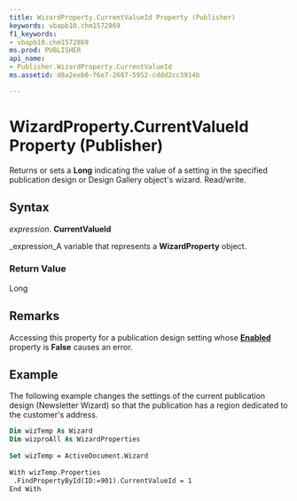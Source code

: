 ```yaml
---
title: WizardProperty.CurrentValueId Property (Publisher)
keywords: vbapb10.chm1572869
f1_keywords:
- vbapb10.chm1572869
ms.prod: PUBLISHER
api_name:
- Publisher.WizardProperty.CurrentValueId
ms.assetid: d8a2eeb0-f6e7-2687-5952-cddd2cc3914b

---
```



# WizardProperty.CurrentValueId Property (Publisher)

Returns or sets a  **Long** indicating the value of a setting in the specified publication design or Design Gallery object's wizard. Read/write.


## Syntax

 _expression_. **CurrentValueId**

 _expression_A variable that represents a  **WizardProperty** object.


### Return Value

Long


## Remarks

Accessing this property for a publication design setting whose  **[Enabled](wizardproperty.enabled-property-publisher.md)** property is **False** causes an error.


## Example

The following example changes the settings of the current publication design (Newsletter Wizard) so that the publication has a region dedicated to the customer's address.


```vb
Dim wizTemp As Wizard 
Dim wizproAll As WizardProperties 
 
Set wizTemp = ActiveDocument.Wizard 
 
With wizTemp.Properties 
 .FindPropertyById(ID:=901).CurrentValueId = 1 
End With
```


